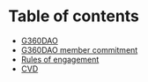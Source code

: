 # Table of contents

* [G360DAO](README.md)
* [G360DAO member commitment](g360dao-member-commitment.md)
* [Rules of engagement](rules-of-engagement.md)
* [CVD](cvd.md)
